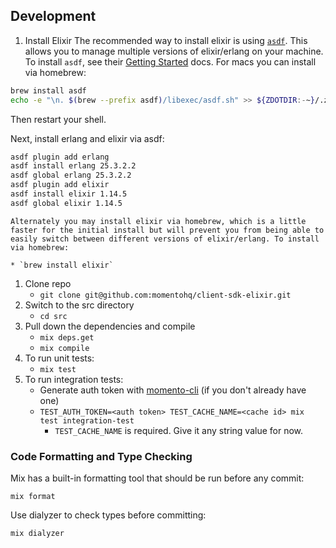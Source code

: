 ## Development

1. Install Elixir
    The recommended way to install elixir is using [`asdf`](https://asdf-vm.com/). This allows you to manage multiple versions of elixir/erlang on your machine. To install `asdf`, see their [Getting Started](https://asdf-vm.com/guide/getting-started.html) docs. For macs you can install via homebrew:

```bash
brew install asdf
echo -e "\n. $(brew --prefix asdf)/libexec/asdf.sh" >> ${ZDOTDIR:-~}/.zshrc
```

Then restart your shell.

Next, install erlang and elixir via asdf:

```bash
asdf plugin add erlang
asdf install erlang 25.3.2.2
asdf global erlang 25.3.2.2
asdf plugin add elixir
asdf install elixir 1.14.5
asdf global elixir 1.14.5
```

    Alternately you may install elixir via homebrew, which is a little faster for the initial install but will prevent you from being able to easily switch between different versions of elixir/erlang. To install via homebrew: 

    * `brew install elixir`

1. Clone repo
    * `git clone git@github.com:momentohq/client-sdk-elixir.git`
1. Switch to the src directory
    * `cd src`
1. Pull down the dependencies and compile
    * `mix deps.get`
    * `mix compile`
1. To run unit tests:
    * `mix test`
1. To run integration tests:
    * Generate auth token with [momento-cli](https://github.com/momentohq/momento-cli/) (if you don't already have one)
    * `TEST_AUTH_TOKEN=<auth token> TEST_CACHE_NAME=<cache id> mix test integration-test`
        * `TEST_CACHE_NAME` is required. Give it any string value for now.
      
### Code Formatting and Type Checking

Mix has a built-in formatting tool that should be run before any commit:

`mix format`

Use dialyzer to check types before committing:

`mix dialyzer`

